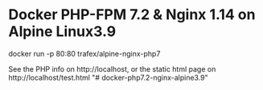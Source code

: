 # Docker PHP-FPM 7.2 & Nginx 1.14 on Alpine Linux3.9

docker run -p 80:80 trafex/alpine-nginx-php7

See the PHP info on http://localhost, or the static html page on http://localhost/test.html
"# docker-php7.2-nginx-alpine3.9" 
